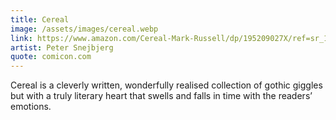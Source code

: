 ```yaml
---
title: Cereal
image: /assets/images/cereal.webp
link: https://www.amazon.com/Cereal-Mark-Russell/dp/195209027X/ref=sr_1_1?crid=1I3XHHPY0HA58&dib=eyJ2IjoiMSJ9.zY1SEp0lK6bF1VJYycyksVycPQoQijm1FkOh15SlC9PIWPrQqMMQm3FaQAtSrjKW.O2YVOEgJ0E0FP9JQPStiJUXin5WL7p48SJ_GJWvg9Us&dib_tag=se&keywords=mark+russell+cereal&qid=1711645291&s=books&sprefix=mark+russell+cereal%2Cstripbooks%2C137&sr=1-1
artist: Peter Snejbjerg 
quote: comicon.com
---
```


Cereal is a cleverly written, wonderfully realised collection of gothic giggles but with a truly literary heart that swells and falls in time with the readers’ emotions. 
              